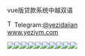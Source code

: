 vue版贷款系统中越双语<p dir="auto"><a target="_blank" rel="noopener noreferrer nofollow" href="https://camo.githubusercontent.com/d614d90677fbc2e34c7c62ebc68c82379d87a57c4beaf05af65fec7ba6b72e36/68747470733a2f2f63646e2d69636f6e732d706e672e666c617469636f6e2e636f6d2f3531322f323131312f323131313634362e706e67"><img src="https://camo.githubusercontent.com/d614d90677fbc2e34c7c62ebc68c82379d87a57c4beaf05af65fec7ba6b72e36/68747470733a2f2f63646e2d69636f6e732d706e672e666c617469636f6e2e636f6d2f3531322f323131312f323131313634362e706e67" alt="Telegram Icon" style="width: 16px; max-width: 100%;" data-canonical-src="https://cdn-icons-png.flaticon.com/512/2111/2111646.png"></a>Telegram:<a href="https://t.me/yezidajian" rel="nofollow">@yezidajian</a><br><a href="https://www.yeziym.com/">www.yeziym.com</a></p><img src="https://github.com/yeziym/vuebandaikuan_GG/blob/main/sLL8E.png"><img src="https://github.com/yeziym/vuebandaikuan_GG/blob/main/luDuQ.png"><img src="https://github.com/yeziym/vuebandaikuan_GG/blob/main/uiagZ.png"><img src="https://github.com/yeziym/vuebandaikuan_GG/blob/main/Cop4T.png"><img src="https://github.com/yeziym/vuebandaikuan_GG/blob/main/Pc67U.png"><img src="https://github.com/yeziym/vuebandaikuan_GG/blob/main/9tAEG.png"><img src="https://github.com/yeziym/vuebandaikuan_GG/blob/main/ET6NE.png"><img src="https://github.com/yeziym/vuebandaikuan_GG/blob/main/Ib69U.png"><img src="https://github.com/yeziym/vuebandaikuan_GG/blob/main/zzw8v.png"><img src="https://github.com/yeziym/vuebandaikuan_GG/blob/main/EXWWu.png">